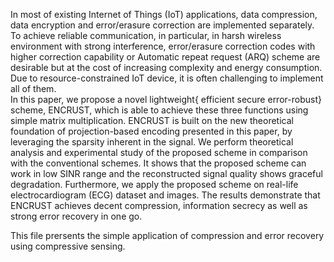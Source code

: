 
In most of existing Internet of Things (IoT) applications, data compression, data encryption and error/erasure correction are implemented separately. 
To achieve reliable communication, in particular, in harsh wireless environment with strong interference, error/erasure correction codes with higher correction capability or Automatic repeat request (ARQ) scheme are desirable but at the cost of increasing complexity and energy consumption. 
Due to resource-constrained IoT device, it is often challenging to implement all of them.  
In this paper, we propose a novel lightweight{ efficient secure error-robust} scheme, ENCRUST, which is able to achieve these three functions using simple matrix multiplication.
ENCRUST is built on the new theoretical foundation of projection-based encoding presented in this paper, by leveraging the sparsity inherent in the signal. 
We perform theoretical analysis and experimental study of the proposed scheme in comparison with the conventional schemes. 
It shows that the proposed scheme can work in low SINR range and the reconstructed signal quality shows graceful degradation. 
Furthermore, we apply the proposed scheme on real-life electrocardiogram (ECG) dataset  and images. 
The results demonstrate that ENCRUST achieves decent compression, information secrecy as well as strong error recovery in one go.


This file prersents the simple application of compression and error recovery using compressive sensing.

